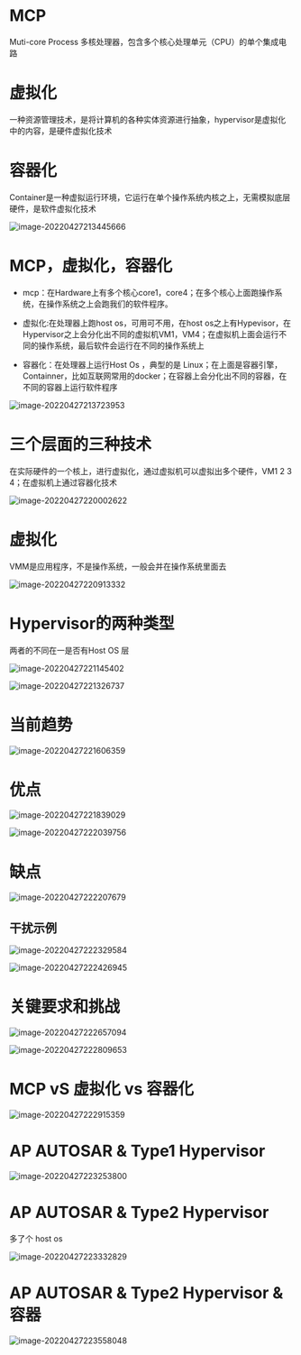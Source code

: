 # MCP

Muti-core Process 多核处理器，包含多个核心处理单元（CPU）的单个集成电路

# 虚拟化

一种资源管理技术，是将计算机的各种实体资源进行抽象，hypervisor是虚拟化中的内容，是硬件虚拟化技术

# 容器化

Container是一种虚拟运行环境，它运行在单个操作系统内核之上，无需模拟底层硬件，是软件虚拟化技术

![image-20220427213445666](D:\自动驾驶\AutoDriving\note\picture\image-20220427213445666.png)

# MCP，虚拟化，容器化

- mcp：在Hardware上有多个核心core1，core4；在多个核心上面跑操作系统，在操作系统之上会跑我们的软件程序。

- 虚拟化:在处理器上跑host os，可用可不用，在host os之上有Hypevisor，在Hypervisor之上会分化出不同的虚拟机VM1，VM4；在虚拟机上面会运行不同的操作系统，最后软件会运行在不同的操作系统上
- 容器化：在处理器上运行Host Os ，典型的是 Linux；在上面是容器引擎，Containner，比如互联网常用的docker；在容器上会分化出不同的容器，在不同的容器上运行软件程序



![image-20220427213723953](D:\自动驾驶\AutoDriving\note\picture\image-20220427213723953.png)



# 三个层面的三种技术

在实际硬件的一个核上，进行虚拟化，通过虚拟机可以虚拟出多个硬件，VM1 2 3 4；在虚拟机上通过容器化技术



![image-20220427220002622](D:\自动驾驶\AutoDriving\note\picture\image-20220427220002622.png)



# 虚拟化

VMM是应用程序，不是操作系统，一般会并在操作系统里面去

![image-20220427220913332](D:\自动驾驶\AutoDriving\note\picture\image-20220427220913332.png)

# Hypervisor的两种类型

两者的不同在一是否有Host OS 层

![image-20220427221145402](C:\Users\HW\AppData\Roaming\Typora\typora-user-images\image-20220427221145402.png)





![image-20220427221326737](D:\自动驾驶\AutoDriving\note\picture\image-20220427221326737.png)



# 当前趋势



![image-20220427221606359](D:\自动驾驶\AutoDriving\note\picture\image-20220427221606359.png)



# 优点

![image-20220427221839029](D:\自动驾驶\AutoDriving\note\picture\image-20220427221839029.png)

![image-20220427222039756](D:\自动驾驶\AutoDriving\note\picture\image-20220427222039756.png)

# 缺点

![image-20220427222207679](D:\自动驾驶\AutoDriving\note\picture\image-20220427222207679.png)

## 干扰示例

![image-20220427222329584](D:\自动驾驶\AutoDriving\note\picture\image-20220427222329584.png)

![image-20220427222426945](D:\自动驾驶\AutoDriving\note\picture\image-20220427222426945.png)

# 关键要求和挑战

![image-20220427222657094](D:\自动驾驶\AutoDriving\note\picture\image-20220427222657094.png)

![image-20220427222809653](D:\自动驾驶\AutoDriving\note\picture\image-20220427222809653.png)

# MCP vS 虚拟化 vs 容器化

![image-20220427222915359](D:\自动驾驶\AutoDriving\note\picture\image-20220427222915359.png)

# AP AUTOSAR & Type1 Hypervisor

![image-20220427223253800](D:\自动驾驶\AutoDriving\note\picture\image-20220427223253800.png)

# AP AUTOSAR & Type2 Hypervisor

多了个 host os

![image-20220427223332829](D:\自动驾驶\AutoDriving\note\picture\image-20220427223332829.png)



# AP AUTOSAR & Type2 Hypervisor & 容器



![image-20220427223558048](D:\自动驾驶\AutoDriving\note\picture\image-20220427223558048.png)